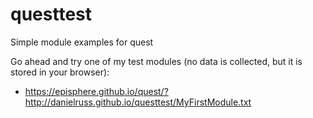 # questtest
Simple module examples for quest


Go ahead and try one of my test modules (no data is collected, but it is stored in your browser):

* https://episphere.github.io/quest/?http://danielruss.github.io/questtest/MyFirstModule.txt
